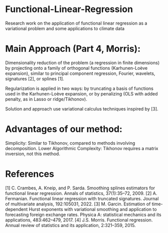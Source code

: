 # Functional-Linear-Regression
Research work on the application of functional linear regression as a variational problem and some applications to climate data


# Main Approach (Part 4, Morris):
Dimensionality reduction of the problem (a regression in finite dimensions) by projecting onto a family of orthogonal functions (Karhunen-Loève expansion), similar to principal component regression, Fourier, wavelets, signatures [2], or splines [1].

Regularization is applied in two ways: by truncating a basis of functions used in the Karhunen-Loève expansion, or by penalizing (OLS with added penalty, as in Lasso or ridge/Tikhonov).

Solution and approach use variational calculus techniques inspired by [3].

# Advantages of our method:

Simplicity: Similar to Tikhonov, compared to methods involving decomposition.
Lower Algorithmic Complexity: Tikhonov requires a matrix inversion, not this method.

# References

[1] C. Crambes, A. Kneip, and P. Sarda. Smoothing splines estimators for functional linear regression. Annals of statistics, 37(1):35–72, 2009.
[2] A. Fermanian. Functional linear regression with truncated signatures. Journal of multivariate
analysis, 192:105031, 2022.
[3] M. Garcin. Estimation of time-dependent Hurst exponents with variational smoothing and
application to forecasting foreign exchange rates. Physica A: statistical mechanics and its
applications, 483:462–479, 2017.
[4] J.S. Morris. Functional regression. Annual review of statistics and its application, 2:321–359,
2015.

